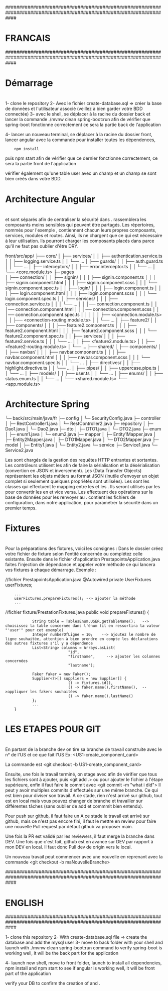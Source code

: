 ####################################################################################################################
#                                                   FRANCAIS                                                       #
####################################################################################################################
#
# Démarrage
#

1- clone le repository
2- Avec le fichier create-database.sql => créer la base de données et l'utilisateur associé (veillez à bien garder votre BDD connectée)
3- avec le shell, se déplacer à la racine du dossier back et lancer la commande 
        ./mvnw clean spring-boot:run 
afin de vérifier que spring-boot fonctionne correctement ce sera la partie back de l'application
<!-- vous pouvez tester l'URL pour valider le bon fonctionnement avec votre navigateur préféré  : http://localhost:8080/  -->
<!-- //n'oubliez pas que le mot de passe pour accéder à la vue spring est donné dans votre CLI comme ci-dessous  -->
<!-- //Using generated security password: 96e70895-a12b-4dde-9db1-c594058a5b14 -->
4- lancer un nouveau terminal, se déplacer à la racine du dossier front, lancer angular avec la commande 
pour installer toutes les dépendences, 

        npm install 
puis
        npm start
afin de vérifier que ce dernier fonctionne correctement, ce sera la partie front de l'application
<!-- vous pouvez vérifier le résultat du backend avec postman ou tester l'URL : http://localhost:4200/  -->

vérifier également qu'une table user avec un champ <id> et un champ <name> se sont bien créés dans votre BDD.

#
# Architecture Angular
#

<core> et <shared> sont séparés afin de centraliser la sécurité dans <core>. <shared> rassemblera les composants moins sensibles qui peuvent être partagés. 
Les répertoires, nommés pour l'exemple <featureX>, contiennent chacun leurs propres composants, services, modules et routes.
Ainsi, ils ne chargent que ce qui est nécessaire à leur utilisation. Ils pourront charger les composants placés dans <shared> parce qu'il ne faut pas oublier
d'être DRY.

front/src/app/
├── core/
│   ├── services/
│   │   ├── authentication.service.ts
│   │   ├── logging.service.ts
│   │   └── ...
│   ├── guards/
│   │   ├── auth.guard.ts
│   │   └── ...
│   ├── interceptors/
│   │   ├── error.interceptor.ts
│   │   └── ...
│   └── <core.module.ts>
├─ pages  
│   ├── connection/
│   │   ├── signin/
│   │   │   ├── signin.component.ts
│   │   │   ├── signin.component.html
│   │   │   ├── signin.component.scss
│   │   │   └── signin.component.spec.ts
│   │   ├── login/
│   │   │   ├── login.component.ts
│   │   │   ├── login.component.html
│   │   │   ├── login.component.scss
│   │   │   └── login.component.spec.ts
│   │   ├── services/
│   │   │   ├── connection.service.ts
│   │   │   └── ...
│   │   │── connection.component.ts
│   │   │── connection.component.html
│   │   │── connection.component.scss
│   │   │── connection.component.spec.ts
│   │   │
│   │   ├── <connection.module.ts>
│   │   ├── <connection-routing.module.ts>
│   │   └── ...
│   ├── feature2/
│   │   ├── components/
│   │   │   ├── feature2.component.ts
│   │   │   ├── feature2.component.html
│   │   │   ├── feature2.component.scss
│   │   │   └── feature2.component.spec.ts
│   │   ├── services/
│   │   │   ├── feature2.service.ts
│   │   │   └── ...
│   │   ├── <feature2.module.ts>
│   │   ├── <feature2-routing.module.ts>
│   └── ...
├── shared/
│   ├── components/
│   │   ├── navbar/
│   │   │   ├── navbar.component.ts
│   │   │   ├── navbar.component.html
│   │   │   ├── navbar.component.scss
│   │   │   └── navbar.component.spec.ts
│   │   └── ...
│   ├── directives/
│   │   ├── highlight.directive.ts
│   │   └── ...
│   ├── pipes/
│   │   ├── uppercase.pipe.ts
│   │   └── ...
│   ├── models/
│   │   ├── user.ts
│   │   └── ...
│   ├── enums/
│   │   ├── status.enum.ts
│   │   └── ...
│   └── <shared.module.ts>
└── <app.module.ts>



# Architecture Spring

└─ back/src/main/java/fr
    ├─ config
    │   └─ SecurityConfig.java
    ├─ controller
    │   ├─ RestController1.java
    │   └─ RestController2.java
    ├─ repository
    │   ├─ Dao1.java
    │   └─ Dao2.java
    ├─ dto
    │   ├─ DTO1.java
    │   └─ DTO2.java
    ├─ enum
    │   ├─ enum1.java
    │   └─ enum2.java
    ├─ mapper
    │   ├─ Entity1Mapper.java
    │   ├─ Entity2Mapper.java
    │   ├─ DTO1Mapper.java
    │   └─ DTO2Mapper.java
    ├─ model
    │   ├─ Entity1.java
    │   └─ Entity2.java
    └─ service
        ├─ Service1.java
        └─ Service2.java

Les <controllers> sont chargés de la gestion des requêtes HTTP entrantes et sortantes. 
Les contrôleurs utilisent les <mappers> afin de faire la sérialisation et la désérialisation (convertion en JSON et inversement).
Les <DTOs> (Data Transfer Objects) représentent les objets métiers au format JSON (inutile d'envoyer un objet complet si seulement quelques propriétés sont utilisées).
Les <mappers> sont les classes qui effectuent le mapping entre les <models> et les <DTOs>. Ils seront utilisés par les <controllers> pour convertir les <models> en <DTO> et vice versa.
Les <repositories> effectuent des opérations sur la base de données pour les renvoyer au <service>.
<Config> contient les fichiers de configuration, dans notre application, pour paramétrer la sécurité dans un premier temps.

#
# Fixtures
#

Pour la préparations des fixtures, voici les consignes :
Dans le dossier <fixture> créez votre fichier de fixture selon l'entité concernée ou complétez celle existante.
Ensuite dans le fichier d'application PrestapointsApplication.java faites l'injection de dépendance et appeler votre méthode ce qui lancera vos fixtures à chaque démarrage.
Exemple : 

//fichier PrestapointsApplication.java
        @Autowired
	private UserFixtures userFixtures;
 
        ...
        userFixtures.prepareFixtures(); --> ajouter la méthode
        ...

//fichier fixture/PrestationFixtures.java
        public void prepareFixtures() {
                
                String table = TablesEnum.USER.getTableName();   --> choisissez la table concernée dans l'énum (il en ressortira la valeur "'user'" pour cet exemple)
                Integer numberOfLigne = 10;    --> ajoutez le nombre de ligne souhaitée, attention à bien prendre en compte les déclarations des autres fixtures s'il y a dépendence
                List<String> columns = Arrays.asList(
                                "id",
                                "firstname",     --> ajouter les colonnes concernées
                                "lastname");
                                
                Faker faker = new Faker();              
                Supplier<?>[] suppliers = new Supplier[] {
                                () -> fixtures.id(),
                                () -> faker.name().firstName(),  -->appliquer les fakers souhaitées
                                () -> faker.name().lastName()               
                };
                ...
        } 



#
# LES ETAPES POUR GIT
#

En partant de la branche dev on tire sa branche de travail construite avec le n° de l'US et ce que fait l'US
Ex: 
        <US1-create_component_card>

La commande est 
        <git checkout -b US1-create_component_card>

Ensuite, une fois le travail terminé, on stage avec 
        <git status> 
afin de vérifier que tous les fichiers sont à ajouter, puis
        <git add .> ou <git add leNomDeMonFichier>
pour ajouter le fichier à l'étape supérieure, enfin il faut faire le commit avec
        <git commit -m "what i did">
Il peut y avoir multiples commits d'effectués sur une même branche. Ce qui est bien pour diviser son travail. 
A ce stade, rien n'est arrivé sur github, tout est en local mais vous pouvez changer de branche et travailler sur différentes tâches (sans oublier de add et commmit bien entendu).

Pour push sur github, il faut faire un 
        <git push origin US1-create_component_card>
A ce stade le travail est arrivé sur github, mais ce n'est pas encore fini, il faut le mettre en review pour faire une nouvelle Pull request
        <ATTENTION A BIEN FAIRE UNE PR US1-create_component_card  vers DEV>
par défaut github va proposer main.

Une fois la PR est validé par les reviewers, il faut merge la branche dans DEV. Une fois que c'est fait, github est en avance sur DEV par rapport à mon DEV en local.
Il faut donc Pull dev de origin vers le local.
        <git pull origin dev>

Un nouveau travail peut commencer avec une nouvelle en reprenant avec la commande   <git checkout -b maNouvelleBranche>


####################################################################################################################
#                                                   ENGLISH                                                        #
####################################################################################################################

1- clone this repository
2- With create-database.sql file => create the database and add the mysql user
3- move to back folder with your shell and launch with 
        ./mvnw clean spring-boot:run 
command to verify spring-boot is working well, it will be the back part for the application
<!-- you can test the URL to confirm its work well in your favorite browser  : http://localhost:8080/  -->
<!-- //don't forget, the password to access to spring boot is given in the shell like this exemple  -->
<!-- //Using generated security password: 96e70895-a12b-4dde-9db1-c594058a5b14 -->
4- launch new shell, move to front folder, launch to install all dependencies,        
        npm install
and 
        npm start 
to see if angular is working well, it will be front part of the application
<!-- you can verify the results of the backend with postman or test the URL : http://localhost:4200/  -->

verify your DB to confirm the creation of <id> and <name>.
